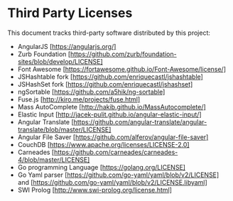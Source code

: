 # Third Party Licenses

This document tracks third-party software distributed by this project:

- AngularJS [https://angularjs.org/]
- Zurb Foundation [https://github.com/zurb/foundation-sites/blob/develop/LICENSE]
- Font Awesome [https://fortawesome.github.io/Font-Awesome/license/]
- JSHashtable fork [https://github.com/enriquecastl/jshashtable]
- JSHashSet fork [https://github.com/enriquecastl/jshashset]
- ngSortable [https://github.com/a5hik/ng-sortable]
- Fuse.js [http://kiro.me/projects/fuse.html]
- Mass AutoComplete [http://hakib.github.io/MassAutocomplete/]
- Elastic Input [http://jacek-pulit.github.io/angular-elastic-input/]
- Angular Translate [https://github.com/angular-translate/angular-translate/blob/master/LICENSE]
- Angular File Saver [https://github.com/alferov/angular-file-saver]
- CouchDB [https://www.apache.org/licenses/LICENSE-2.0]
- Carneades [https://github.com/carneades/carneades-4/blob/master/LICENSE]
- Go programming Language [https://golang.org/LICENSE]
- Go Yaml parser [https://github.com/go-yaml/yaml/blob/v2/LICENSE] and [https://github.com/go-yaml/yaml/blob/v2/LICENSE.libyaml]
- SWI Prolog [http://www.swi-prolog.org/license.html]


